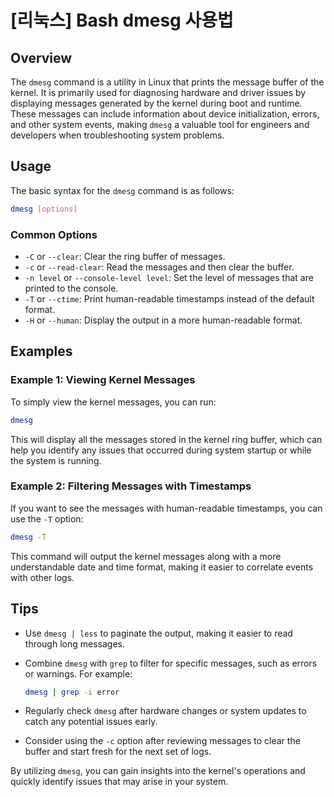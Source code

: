 # [리눅스] Bash dmesg 사용법

## Overview
The `dmesg` command is a utility in Linux that prints the message buffer of the kernel. It is primarily used for diagnosing hardware and driver issues by displaying messages generated by the kernel during boot and runtime. These messages can include information about device initialization, errors, and other system events, making `dmesg` a valuable tool for engineers and developers when troubleshooting system problems.

## Usage
The basic syntax for the `dmesg` command is as follows:

```bash
dmesg [options]
```

### Common Options
- `-C` or `--clear`: Clear the ring buffer of messages.
- `-c` or `--read-clear`: Read the messages and then clear the buffer.
- `-n level` or `--console-level level`: Set the level of messages that are printed to the console.
- `-T` or `--ctime`: Print human-readable timestamps instead of the default format.
- `-H` or `--human`: Display the output in a more human-readable format.

## Examples

### Example 1: Viewing Kernel Messages
To simply view the kernel messages, you can run:

```bash
dmesg
```

This will display all the messages stored in the kernel ring buffer, which can help you identify any issues that occurred during system startup or while the system is running.

### Example 2: Filtering Messages with Timestamps
If you want to see the messages with human-readable timestamps, you can use the `-T` option:

```bash
dmesg -T
```

This command will output the kernel messages along with a more understandable date and time format, making it easier to correlate events with other logs.

## Tips
- Use `dmesg | less` to paginate the output, making it easier to read through long messages.
- Combine `dmesg` with `grep` to filter for specific messages, such as errors or warnings. For example:

  ```bash
  dmesg | grep -i error
  ```

- Regularly check `dmesg` after hardware changes or system updates to catch any potential issues early.
- Consider using the `-c` option after reviewing messages to clear the buffer and start fresh for the next set of logs.

By utilizing `dmesg`, you can gain insights into the kernel's operations and quickly identify issues that may arise in your system.